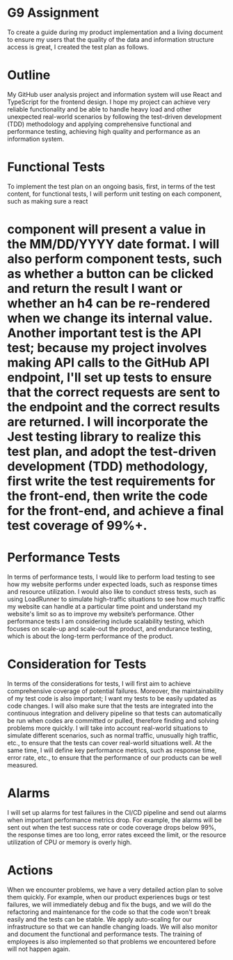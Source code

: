 # G9 Assignment
To create a guide during my product implementation and a living document to ensure my users that the quality of the data and information structure access is great, I created the test plan as follows. 

# Outline
My GitHub user analysis project and information system will use React and TypeScript for the frontend design. I hope my project can achieve very reliable functionality and be able to handle heavy load and other unexpected real-world scenarios by following the test-driven development (TDD) methodology and applying comprehensive functional and performance testing, achieving high quality and performance as an information system. 

# Functional Tests
To implement the test plan on an ongoing basis, first, in terms of the test content, for functional tests, I will perform unit testing on each component, such as making sure a react <h1> component will present a value in the MM/DD/YYYY date format. I will also perform component tests, such as whether a button can be clicked and return the result I want or whether an h4 can be re-rendered when we change its internal value. Another important test is the API test; because my project involves making API calls to the GitHub API endpoint, I'll set up tests to ensure that the correct requests are sent to the endpoint and the correct results are returned. I will incorporate the Jest testing library to realize this test plan, and adopt the test-driven development (TDD) methodology, first write the test requirements for the front-end, then write the code for the front-end, and achieve a final test coverage of 99%+. 

# Performance Tests
In terms of performance tests, I would like to perform load testing to see how my website performs under expected loads, such as response times and resource utilization. I would also like to conduct stress tests, such as using LoadRunner to simulate high-traffic situations to see how much traffic my website can handle at a particular time point and understand my website's limit so as to improve my website’s performance. Other performance tests I am considering include scalability testing, which focuses on scale-up and scale-out the product, and endurance testing, which is about the long-term performance of the product.

# Consideration for Tests
In terms of the considerations for tests, I will first aim to achieve comprehensive coverage of potential failures. Moreover, the maintainability of my test code is also important; I want my tests to be easily updated as code changes. I will also make sure that the tests are integrated into the continuous integration and delivery pipeline so that tests can automatically be run when codes are committed or pulled, therefore finding and solving problems more quickly. I will take into account real-world situations to simulate different scenarios, such as normal traffic, unusually high traffic, etc., to ensure that the tests can cover real-world situations well. At the same time, I will define key performance metrics, such as response time, error rate, etc., to ensure that the performance of our products can be well measured. 

# Alarms
I will set up alarms for test failures in the CI/CD pipeline and send out alarms when important performance metrics drop. For example, the alarms will be sent out when the test success rate or code coverage drops below 99%, the response times are too long, error rates exceed the limit, or the resource utilization of CPU or memory is overly high.

# Actions
When we encounter problems, we have a very detailed action plan to solve them quickly. For example, when our product experiences bugs or test failures, we will immediately debug and fix the bugs, and we will do the refactoring and maintenance for the code so that the code won't break easily and the tests can be stable. We apply auto-scaling for our infrastructure so that we can handle changing loads. We will also monitor and document the functional and performance tests. The training of employees is also implemented so that problems we encountered before will not happen again.
